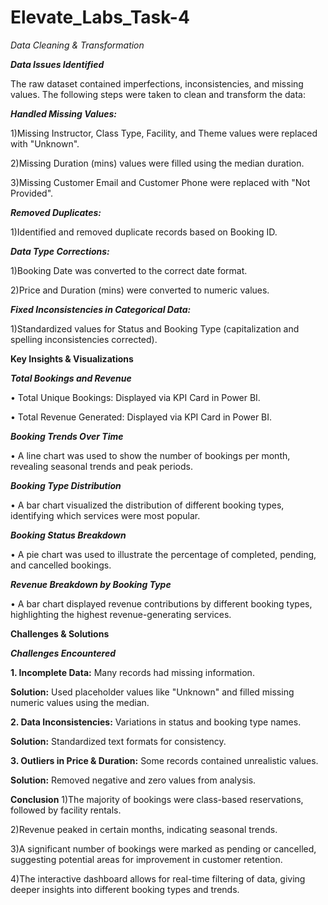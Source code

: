 # Elevate_Labs_Task-4

*Data Cleaning & Transformation*

***Data Issues Identified***

The raw dataset contained imperfections, inconsistencies, and missing values. The following 
steps were taken to clean and transform the data:

***Handled Missing Values:*** 

1)Missing Instructor, Class Type, Facility, and Theme values were replaced with 
"Unknown".

2)Missing Duration (mins) values were filled using the median duration.

3)Missing Customer Email and Customer Phone were replaced with "Not 
Provided". 

***Removed Duplicates:*** 

1)Identified and removed duplicate records based on Booking ID. 

***Data Type Corrections:***

1)Booking Date was converted to the correct date format. 

2)Price and Duration (mins) were converted to numeric values. 

***Fixed Inconsistencies in Categorical Data:***

1)Standardized values for Status and Booking Type (capitalization and spelling 
inconsistencies corrected).


**Key Insights & Visualizations** 

***Total Bookings and Revenue*** 

• Total Unique Bookings:  Displayed via KPI Card in Power BI. 

• Total Revenue Generated: Displayed via KPI Card in Power BI. 

***Booking Trends Over Time*** 

• A line chart was used to show the number of bookings per month, revealing seasonal 
trends and peak periods.

***Booking Type Distribution*** 

• A bar chart visualized the distribution of different booking types, identifying which 
services were most popular.

***Booking Status Breakdown*** 

• A pie chart was used to illustrate the percentage of completed, pending, and 
cancelled bookings. 

***Revenue Breakdown by Booking Type*** 

• A bar chart displayed revenue contributions by different booking types, highlighting 
the highest revenue-generating services. 


**Challenges & Solutions**

***Challenges Encountered***

****1. Incomplete Data:**** Many records had missing information. 

****Solution:**** Used placeholder values like "Unknown" and filled missing numeric 
values using the median. 

****2. Data Inconsistencies:**** Variations in status and booking type names. 

****Solution:**** Standardized text formats for consistency. 

****3. Outliers in Price & Duration:**** Some records contained unrealistic values.

****Solution:**** Removed negative and zero values from analysis.


**Conclusion** 
1)The majority of bookings were class-based reservations, followed by facility rentals. 

2)Revenue peaked in certain months, indicating seasonal trends.

3)A significant number of bookings were marked as pending or cancelled, suggesting 
potential areas for improvement in customer retention. 

4)The interactive dashboard allows for real-time filtering of data, giving deeper 
insights into different booking types and trends. 

